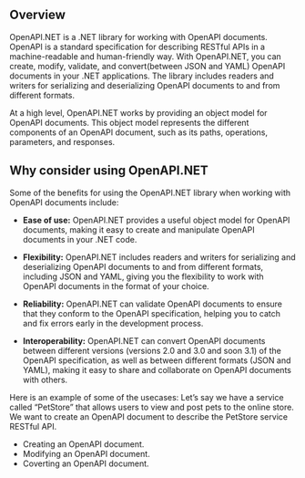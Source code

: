 ## Overview
OpenAPI.NET is a .NET library for working with OpenAPI documents. OpenAPI is a standard specification for describing RESTful APIs in a machine-readable and human-friendly way. With OpenAPI.NET, you can create, modify, validate, and convert(between JSON and YAML) OpenAPI documents in your .NET applications. The library includes readers and writers for serializing and deserializing OpenAPI documents to and from different formats.

At a high level, OpenAPI.NET works by providing an object model for OpenAPI documents. This object model represents the different components of an OpenAPI document, such as its paths, operations, parameters, and responses. 
  
## Why consider using OpenAPI.NET
Some of the benefits for using the OpenAPI.NET library when working with OpenAPI documents include:
* **Ease of use:** OpenAPI.NET provides a useful object model for OpenAPI documents, making it easy to create and manipulate OpenAPI documents in your .NET code. 

* **Flexibility:** OpenAPI.NET includes readers and writers for serializing and deserializing OpenAPI documents to and from different formats, including JSON and YAML, giving you the flexibility to work with OpenAPI documents in the format of your choice. 

* **Reliability:** OpenAPI.NET can validate OpenAPI documents to ensure that they conform to the OpenAPI specification, helping you to catch and fix errors early in the development process. 

* **Interoperability:** OpenAPI.NET can convert OpenAPI documents between different versions (versions 2.0 and 3.0 and soon 3.1) of the OpenAPI specification, as well as between different formats (JSON and YAML), making it easy to share and collaborate on OpenAPI documents with others. 

Here is an example of some of the usecases:
Let’s say we have a service called “PetStore” that allows users to view and  post pets to the online store. We want to create an OpenAPI document to describe the PetStore service RESTful API.
* Creating an OpenAPI document.
* Modifying an OpenAPI document.
* Coverting an OpenAPI document.
